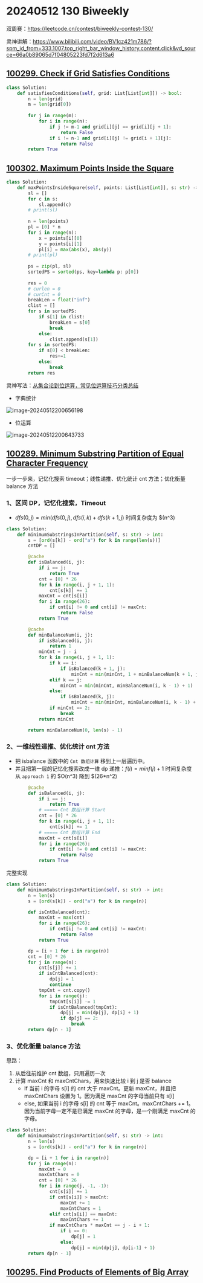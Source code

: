 

# 20240512 130 Biweekly

双周赛：https://leetcode.cn/contest/biweekly-contest-130/

灵神讲解：https://www.bilibili.com/video/BV1cz421m786/?spm_id_from=333.1007.top_right_bar_window_history.content.click&vd_source=66a0b89065d7f04805223fd7f2d613a6

## [100299. Check if Grid Satisfies Conditions](https://leetcode.cn/problems/check-if-grid-satisfies-conditions/)

```python
class Solution:
    def satisfiesConditions(self, grid: List[List[int]]) -> bool:
        n = len(grid)
        m = len(grid[0])
        
        for j in range(m):
            for i in range(n):
                if j != m-1 and grid[i][j] == grid[i][j + 1]:
                    return False
                if i != n-1 and grid[i][j] != grid[i + 1][j]:
                    return False
        return True
```

## [100302. Maximum Points Inside the Square](https://leetcode.cn/problems/maximum-points-inside-the-square/)

```python
class Solution:
    def maxPointsInsideSquare(self, points: List[List[int]], s: str) -> int:
        sl = []
        for c in s:
            sl.append(c)
        # print(sl)
        
        n = len(points)
        pl = [0] * n
        for i in range(n):
            x = points[i][0]
            y = points[i][1]
            pl[i] = max(abs(x), abs(y))
        # print(pl)
        
        ps = zip(pl, sl)
        sortedPS = sorted(ps, key=lambda p: p[0])
        
        res = 0
        # curlen = 0
        # curCnt = 0
        breakLen = float("inf")
        clist = []
        for s in sortedPS:
            if s[1] in clist:
                breakLen = s[0]
                break
            else:
                clist.append(s[1])
        for s in sortedPS:
            if s[0] < breakLen:
                res+=1
            else:
                break
        return res
```

灵神写法：[从集合论到位运算，常见位运算技巧分类总结](https://leetcode.cn/circle/discuss/CaOJ45/)

- 字典统计

![image-20240512200656198](./240512-130-biweekly.assets/image-20240512200656198.png)

- 位运算

![image-20240512200643733](./240512-130-biweekly.assets/image-20240512200643733.png)

## [100289. Minimum Substring Partition of Equal Character Frequency](https://leetcode.cn/problems/minimum-substring-partition-of-equal-character-frequency/)

一步一步来，记忆化搜索 timeout；线性递推、优化统计 cnt 方法；优化衡量 balance 方法


### 1、区间 DP，记忆化搜索，Timeout

- $dfs(0, j) = min(dfs(0, j), dfs(i, k) + dfs(k + 1, j)$
时间复杂度为 $(n^3) 

```python
class Solution:
    def minimumSubstringsInPartition(self, s: str) -> int:
        s = [ord(s[k]) - ord("a") for k in range(len(s))]
        cntDP = []

        @cache
        def isBalanced(i, j):
            if i == j:
                return True
            cnt = [0] * 26
            for k in range(i, j + 1, 1):
                cnt[s[k]] += 1
            maxCnt = cnt[s[i]]
            for i in range(26):
                if cnt[i] != 0 and cnt[i] != maxCnt:
                    return False
            return True

        @cache
        def minBalanceNum(i, j):
            if isBalanced(i, j):
                return 1
            minCnt = j - i
            for k in range(i, j + 1, 1):
                if k == i:
                    if isBalanced(k + 1, j):
                        minCnt = min(minCnt, 1 + minBalanceNum(k + 1, j))
                elif k == j:
                    minCnt = min(minCnt, minBalanceNum(i, k - 1) + 1)
                else:
                    if isBalanced(k, j):
                        minCnt = min(minCnt, minBalanceNum(i, k - 1) + 1)
                if minCnt == 2:
                    break
            return minCnt

        return minBalanceNum(0, len(s) - 1)

```


### 2、一维线性递推、优化统计 cnt 方法

- 把 isbalance 函数中的 `Cnt 数组计算` 移到上一层遍历中。
- 并且把第一层的记忆化搜索改成一维 dp 递推：$f(i) = minf(j) + 1$
时间复杂度从 `approach 1` 的 $O(n^3) 降到 $(26*n^2) 
```python
        @cache
        def isBalanced(i, j):
            if i == j:
                return True
            # ===== Cnt 数组计算 Start
            cnt = [0] * 26
            for k in range(i, j + 1, 1):
                cnt[s[k]] += 1
            # ===== Cnt 数组计算 End
            maxCnt = cnt[s[i]]
            for i in range(26):
                if cnt[i] != 0 and cnt[i] != maxCnt:
                    return False
            return True
```
完整实现

```python
class Solution:
    def minimumSubstringsInPartition(self, s: str) -> int:
        n = len(s)
        s = [ord(s[k]) - ord("a") for k in range(n)]

        def isCntBalanced(cnt):
            maxCnt = max(cnt)
            for i in range(26):
                if cnt[i] != 0 and cnt[i] != maxCnt:
                    return False
            return True

        dp = [i + 1 for i in range(n)]
        cnt = [0] * 26
        for j in range(n):
            cnt[s[j]] += 1
            if isCntBalanced(cnt):
                dp[j] = 1
                continue
            tmpCnt = cnt.copy()
            for i in range(j):
                tmpCnt[s[i]] -= 1
                if isCntBalanced(tmpCnt):
                    dp[j] = min(dp[j], dp[i] + 1)
                    if dp[j] == 2:
                        break
        return dp[n - 1]
```

### 3、优化衡量 balance 方法

思路：
1. 从后往前维护 cnt 数组，只用遍历一次
2.  计算 maxCnt 和 maxCntChars，用来快速比较 i 到 j 是否 balance
    - If 当前 i 的字母 s[i] 的 cnt 大于 maxCnt。更新 maxCnt，并且把 maxCntChars 设置为 1。因为满足 maxCnt 的字母当前只有 s[i]
    - else, 如果当前 i 的字母 s[i] 的 cnt 等于 maxCnt。maxCntChars += 1。因为当前字母一定不是已满足 maxCnt 的字母，是一个刚满足 maxCnt 的字母。

```python
class Solution:
    def minimumSubstringsInPartition(self, s: str) -> int:
        n = len(s)
        s = [ord(s[k]) - ord("a") for k in range(n)]

        dp = [i + 1 for i in range(n)]
        for j in range(n):
            maxCnt = 0
            maxCntChars = 0
            cnt = [0] * 26
            for i in range(j, -1, -1):
                cnt[s[i]] += 1
                if cnt[s[i]] > maxCnt:
                    maxCnt += 1
                    maxCntChars = 1
                elif cnt[s[i]] == maxCnt:
                    maxCntChars += 1
                if maxCntChars * maxCnt == j - i + 1:
                    if i == 0: 
                        dp[j] = 1
                    else: 
                        dp[j] = min(dp[j], dp[i-1] + 1)
        return dp[n - 1]
```

## [100295. Find Products of Elements of Big Array](https://leetcode.cn/problems/find-products-of-elements-of-big-array/)


